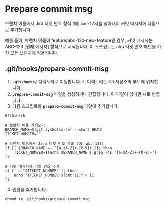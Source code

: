 # Prepare commit msg

브랜치 이름에서 Jira 티켓 번호 형식 (예: abc-123)을 찾아내어 커밋 메시지에 자동으로 추가합니다.

예를 들어, 브랜치 이름이 feature/abc-123-new-feature인 경우, 커밋 메시지는 ABC-123 [원래 메시지] 형식으로 시작됩니다. 이 스크립트는 Jira 티켓 번호 패턴을 가진 모든 브랜치에 적용됩니다.

## .git/hooks/prepare-commit-msg

1. **`.git/hooks/`** 디렉토리로 이동합니다. 이 디렉토리는 Git 저장소의 루트에 위치합니다.
2. **`prepare-commit-msg`** 파일을 생성하거나 편집합니다. 이 파일이 없다면 새로 만듭니다.
3. 다음 스크립트를 **`prepare-commit-msg`** 파일에 추가합니다:

```shell
#!/bin/sh

# 브랜치 이름 가져오기
BRANCH_NAME=$(git symbolic-ref --short HEAD)
TICKET_NUMBER=""

# 브랜치 이름에서 Jira 티켓 번호 추출 (예: abc-123)
if [[ $BRANCH_NAME =~ ^[a-zA-Z]+-[0-9]+ ]]; then
    TICKET_NUMBER=$(echo $BRANCH_NAME | grep -oE '[a-zA-Z]+-[0-9]+')
fi

# 커밋 메시지에 티켓 번호 추가
if [ -n "$TICKET_NUMBER" ]; then
    echo "$TICKET_NUMBER $(cat $1)" > $1
fi
```

4. 권한을 추가합니다.

```shell
chmod +x .git/hooks/prepare-commit-msg
```
